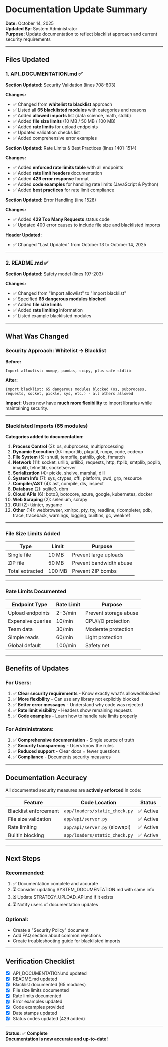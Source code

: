 # Documentation Update Summary

**Date:** October 14, 2025  
**Updated By:** System Administrator  
**Purpose:** Update documentation to reflect blacklist approach and current security requirements

---

## Files Updated

### 1. API_DOCUMENTATION.md ✅

**Section Updated:** Security Validation (lines 708-803)

**Changes:**
- ✅ Changed from **whitelist to blacklist** approach
- ✅ Listed all **65 blacklisted modules** with categories and reasons
- ✅ Added **allowed imports** list (data science, math, stdlib)
- ✅ Added **file size limits** (10 MB / 50 MB / 100 MB)
- ✅ Added **rate limits** for upload endpoints
- ✅ Updated validation checks list
- ✅ Added comprehensive error examples

**Section Updated:** Rate Limits & Best Practices (lines 1401-1514)

**Changes:**
- ✅ Added **enforced rate limits table** with all endpoints
- ✅ Added **rate limit headers** documentation
- ✅ Added **429 error response** format
- ✅ Added **code examples** for handling rate limits (JavaScript & Python)
- ✅ Added **best practices** for rate limit compliance

**Section Updated:** Error Handling (line 1528)

**Changes:**
- ✅ Added **429 Too Many Requests** status code
- ✅ Updated 400 error causes to include file size and blacklisted imports

**Header Updated:**
- ✅ Changed "Last Updated" from October 13 to October 14, 2025

---

### 2. README.md ✅

**Section Updated:** Safety model (lines 197-203)

**Changes:**
- ✅ Changed from "Import allowlist" to "Import blacklist"
- ✅ Specified **65 dangerous modules blocked**
- ✅ Added **file size limits**
- ✅ Added **rate limiting** information
- ✅ Listed example blacklisted modules

---

## What Was Changed

### Security Approach: Whitelist → Blacklist

**Before:**
```
Import allowlist: numpy, pandas, scipy, plus safe stdlib
```

**After:**
```
Import blacklist: 65 dangerous modules blocked (os, subprocess, requests, socket, pickle, sys, etc.) - all others allowed
```

**Impact:** Users now have **much more flexibility** to import libraries while maintaining security.

---

### Blacklisted Imports (65 modules)

**Categories added to documentation:**

1. **Process Control** (3): os, subprocess, multiprocessing
2. **Dynamic Execution** (5): importlib, pkgutil, runpy, code, codeop
3. **File System** (5): shutil, tempfile, pathlib, glob, fnmatch
4. **Network** (11): socket, urllib, urllib3, requests, http, ftplib, smtplib, poplib, imaplib, telnetlib, socketserver
5. **Serialization** (4): pickle, shelve, marshal, dill
6. **System Info** (7): sys, ctypes, cffi, platform, pwd, grp, resource
7. **Compiler/AST** (4): ast, compile, dis, inspect
8. **Database** (2): sqlite3, dbm
9. **Cloud APIs** (6): boto3, botocore, azure, google, kubernetes, docker
10. **Web Scraping** (2): selenium, scrapy
11. **GUI** (2): tkinter, pygame
12. **Other** (14): webbrowser, xmlrpc, pty, tty, readline, rlcompleter, pdb, trace, traceback, warnings, logging, builtins, gc, weakref

---

### File Size Limits Added

| Type | Limit | Purpose |
|------|-------|---------|
| Single file | 10 MB | Prevent large uploads |
| ZIP file | 50 MB | Prevent bandwidth abuse |
| Total extracted | 100 MB | Prevent ZIP bombs |

---

### Rate Limits Documented

| Endpoint Type | Rate Limit | Purpose |
|--------------|------------|---------|
| Upload endpoints | 2-3/min | Prevent storage abuse |
| Expensive queries | 10/min | CPU/I/O protection |
| Team data | 30/min | Moderate protection |
| Simple reads | 60/min | Light protection |
| Global default | 100/min | Safety net |

---

## Benefits of Updates

### For Users:
1. ✅ **Clear security requirements** - Know exactly what's allowed/blocked
2. ✅ **More flexibility** - Can use any library not explicitly blocked
3. ✅ **Better error messages** - Understand why code was rejected
4. ✅ **Rate limit visibility** - Headers show remaining requests
5. ✅ **Code examples** - Learn how to handle rate limits properly

### For Administrators:
1. ✅ **Comprehensive documentation** - Single source of truth
2. ✅ **Security transparency** - Users know the rules
3. ✅ **Reduced support** - Clear docs = fewer questions
4. ✅ **Compliance** - Documents security measures

---

## Documentation Accuracy

All documented security measures are **actively enforced** in code:

| Feature | Code Location | Status |
|---------|---------------|--------|
| Blacklist enforcement | `app/loaders/static_check.py` | ✅ Active |
| File size validation | `app/api/server.py` | ✅ Active |
| Rate limiting | `app/api/server.py` (slowapi) | ✅ Active |
| Builtin blocking | `app/loaders/static_check.py` | ✅ Active |

---

## Next Steps

### Recommended:
1. ✅ Documentation complete and accurate
2. ⏳ Consider updating SYSTEM_DOCUMENTATION.md with same info
3. ⏳ Update STRATEGY_UPLOAD_API.md if it exists
4. ⏳ Notify users of documentation updates

### Optional:
- Create a "Security Policy" document
- Add FAQ section about common rejections
- Create troubleshooting guide for blacklisted imports

---

## Verification Checklist

- [x] API_DOCUMENTATION.md updated
- [x] README.md updated
- [x] Blacklist documented (65 modules)
- [x] File size limits documented
- [x] Rate limits documented
- [x] Error examples updated
- [x] Code examples provided
- [x] Date stamps updated
- [x] Status codes updated (429 added)

---

**Status:** ✅ **Complete**  
**Documentation is now accurate and up-to-date!**


